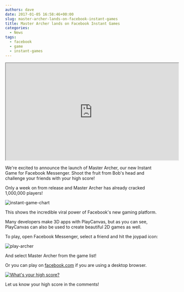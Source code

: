 ```yaml
---
authors: dave
date: 2017-01-05 16:58:46+00:00
slug: master-archer-lands-on-facebook-instant-games
title: Master Archer lands on Facebook Instant Games
categories:
  - News
tags:
  - facebook
  - game
  - instant-games
---
```


<div className="iframe-container">
    <iframe loading="lazy" width="560" height="315" src="https://www.youtube.com/embed/uxFMr_XekPY" title="YouTube video player" allow="accelerometer; autoplay; clipboard-write; encrypted-media; gyroscope; picture-in-picture" allowfullscreen></iframe>
</div>

We're excited to announce the launch of Master Archer, our new Instant Game for Facebook Messenger. Shoot the fruit from Bob's head and challenge your friends with your high score!

Only a week on from release and Master Archer has already cracked 1,000,000 players!

![instant-game-chart](/img/instant-game-chart.png)

This shows the incredible viral power of Facebook's new gaming platform.

Many developers make 3D apps with PlayCanvas, but as you can see, PlayCanvas can also be used to create beautiful 2D games as well.

To play, open Facebook Messenger, select a friend and hit the joypad icon:

![play-archer](/img/play-archer.png)

And select Master Archer from the game list!

Or you can play on [facebook.com](https://www.facebook.com/Master-Archer-370044956688583/) if you are using a desktop browser.

[![What's your high score?](/img/master-archer-score.jpg)](https://www.facebook.com/Master-Archer-370044956688583/)

Let us know your high score in the comments!

